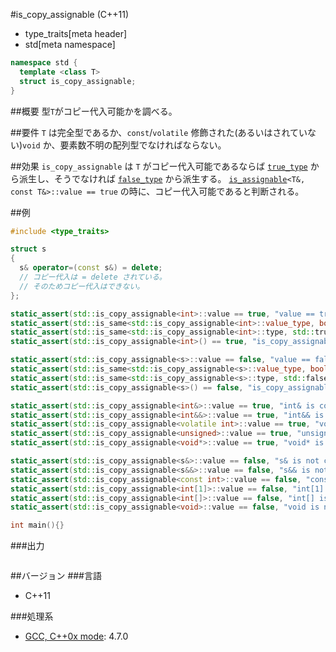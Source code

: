 #is_copy_assignable (C++11)
* type_traits[meta header]
* std[meta namespace]

```cpp
namespace std {
  template <class T>
  struct is_copy_assignable;
}
```

##概要
型`T`がコピー代入可能かを調べる。


##要件
`T` は完全型であるか、`const`/`volatile` 修飾された(あるいはされていない)`void` か、要素数不明の配列型でなければならない。


##効果
`is_copy_assignable` は `T` がコピー代入可能であるならば [`true_type`](./integral_constant-true_type-false_type.md) から派生し、そうでなければ [`false_type`](./integral_constant-true_type-false_type.md) から派生する。
[`is_assignable`](./is_assignable.md)`<T&, const T&>::value == true` の時に、コピー代入可能であると判断される。


##例
```cpp
#include <type_traits>

struct s
{
  s& operator=(const s&) = delete;
  // コピー代入は = delete されている。
  // そのためコピー代入はできない。
};

static_assert(std::is_copy_assignable<int>::value == true, "value == true, int is copy assignable");
static_assert(std::is_same<std::is_copy_assignable<int>::value_type, bool>::value, "value_type == bool");
static_assert(std::is_same<std::is_copy_assignable<int>::type, std::true_type>::value, "type == true_type");
static_assert(std::is_copy_assignable<int>() == true, "is_copy_assignable<int>() == true");

static_assert(std::is_copy_assignable<s>::value == false, "value == false, s is not copy assignable");
static_assert(std::is_same<std::is_copy_assignable<s>::value_type, bool>::value, "value_type == bool");
static_assert(std::is_same<std::is_copy_assignable<s>::type, std::false_type>::value, "type == false_type");
static_assert(std::is_copy_assignable<s>() == false, "is_copy_assignable<int>() == false");

static_assert(std::is_copy_assignable<int&>::value == true, "int& is copy assignable");
static_assert(std::is_copy_assignable<int&&>::value == true, "int&& is copy assignable");
static_assert(std::is_copy_assignable<volatile int>::value == true, "volatile int is copy assignable");
static_assert(std::is_copy_assignable<unsigned>::value == true, "unsigned is copy assignable");
static_assert(std::is_copy_assignable<void*>::value == true, "void* is copy assignable");

static_assert(std::is_copy_assignable<s&>::value == false, "s& is not copy assignable");
static_assert(std::is_copy_assignable<s&&>::value == false, "s&& is not copy assignable");
static_assert(std::is_copy_assignable<const int>::value == false, "const int is not copy assignable");
static_assert(std::is_copy_assignable<int[1]>::value == false, "int[1] is not copy assignable");
static_assert(std::is_copy_assignable<int[]>::value == false, "int[] is not copy assignable");
static_assert(std::is_copy_assignable<void>::value == false, "void is not copy assignable");

int main(){}
```

###出力
```
```

##バージョン
###言語
- C++11

###処理系
- [GCC, C++0x mode](/implementation.md#gcc): 4.7.0

